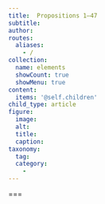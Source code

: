 ```yaml
---
title:  Propositions 1—47
subtitle: 
author:
routes:
  aliases:
    - /
collection:
  name: elements
  showCount: true
  showMenu: true
content:
  items: '@self.children'
child_type: article
figure:
  image:
  alt:
  title:
  caption:
taxonomy:
  tag:
  category:
    - 
---
```




===


